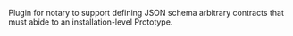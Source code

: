 Plugin for notary to support defining JSON schema arbitrary contracts that must abide to an installation-level Prototype.